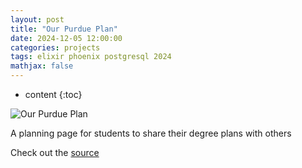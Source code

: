 ```yaml
---
layout: post
title: "Our Purdue Plan"
date: 2024-12-05 12:00:00
categories: projects
tags: elixir phoenix postgresql 2024
mathjax: false
---
```

* content
{:toc}

![Our Purdue Plan](../../../../images/opp.png) 

A planning page for students to share their degree plans with others





Check out the [source](https://github.com/CmChi/OurPurduePlan)